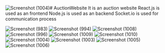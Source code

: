 ![Screenshot (1004)](https://github.com/Ashokmithra/AuctionWebsite/assets/83507140/fb42b904-5e18-4f0f-b638-248bd3606f1f)# AuctionWebsite
It is an auction website 
React.js is used as an frontend
Node.js is used as an backend
Socket.io is used for communication process


![Screenshot (983)](https://github.com/Ashokmithra/AuctionWebsite/assets/83507140/1c123f6e-8161-4184-8f4e-2bd9194228dd)
![Screenshot (994)](https://github.com/Ashokmithra/AuctionWebsite/assets/83507140/5da30d78-a1b8-4376-8684-c2143c86efdb)
![Screenshot (1008)](https://github.com/Ashokmithra/AuctionWebsite/assets/83507140/cd17b04c-b7f8-4dc9-973e-a57de677c747)
![Screenshot (996)](https://github.com/Ashokmithra/AuctionWebsite/assets/83507140/c6c61794-fc18-41f9-aa34-dfad040f22c5)
![Screenshot (1009)](https://github.com/Ashokmithra/AuctionWebsite/assets/83507140/7b324fd5-69e9-490c-b0f6-54869434fc0a)
![Screenshot (1010)](https://github.com/Ashokmithra/AuctionWebsite/assets/83507140/81f00df0-11f7-4311-8c04-b15dd3c3d79a)
![Screenshot (1004)](https://github.com/Ashokmithra/AuctionWebsite/assets/83507140/1d29e438-b3b9-4083-835b-c1599c13d683)
![Screenshot (1003)](https://github.com/Ashokmithra/AuctionWebsite/assets/83507140/18585df9-f54f-4b9b-bd78-34397c8891ef)
![Screenshot (1005)](https://github.com/Ashokmithra/AuctionWebsite/assets/83507140/fcbff2d4-c33e-4663-b412-27951699a29c)
![Screenshot (1006)](https://github.com/Ashokmithra/AuctionWebsite/assets/83507140/73c78dfd-f494-4fa4-b511-eba8b5bc875f)

